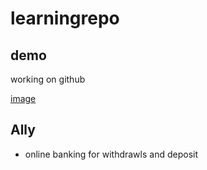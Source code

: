 # learningrepo
## demo 

working on github

[image](https://tse2.mm.bing.net/th?id=OIP.VEWMOCJfS1YJ_imjYSQWOgHaJW&pid=Api&P=0&w=128&h=161)

## Ally

- online banking for withdrawls and deposit